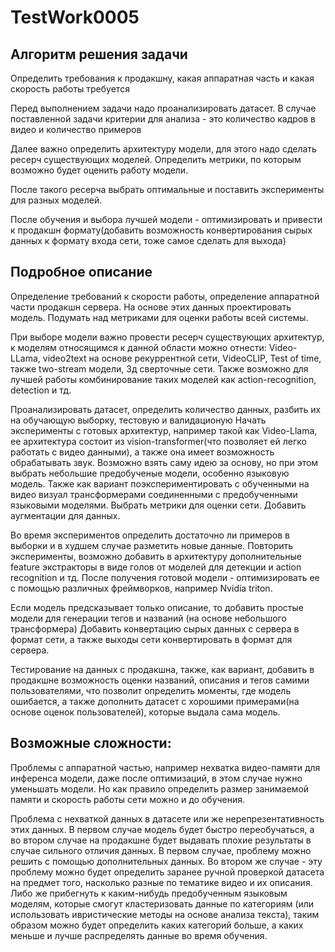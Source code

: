 # TestWork0005

## Алгоритм решения задачи


Определить требования к продакшну, какая аппаратная часть и какая скорость работы требуется

Перед выполнением задачи надо проанализировать датасет. В случае поставленной задачи критерии для анализа - это количество кадров в видео и количество примеров

Далее важно определить архитектуру модели, для этого надо сделать ресерч существующих моделей. Определить метрики, по которым возможно будет оценить работу модели. 

После такого ресерча выбрать оптимальные и поставить эксперименты для разных моделей. 

После обучения и выбора лучшей модели - оптимизировать и привести к продакшн формату(добавить возможность конвертирования сырых данных к формату входа сети, тоже самое сделать для выхода)

## Подробное описание

Определение требований к скорости работы, определение аппаратной части продакшн сервера. На основе этих данных проектировать модель. Подумать над метриками для оценки работы всей системы.

При выборе модели важно провести ресерч существующих архитектур, к моделям относящимся к данной области можно отнести: Video-LLama, video2text на основе рекуррентной сети, VideoCLIP, Test of time, также two-stream модели, 3д сверточные сети. Также возможно для лучшей работы комбинирование таких моделей как action-recognition, detection и тд. 

Проанализировать датасет, определить количество данных, разбить их на обучающую выборку, тестовую и валидационую 
Начать эксперименты с готовых архитектур, например такой как Video-Llama, ее архитектура состоит из vision-transformer(что позволяет ей легко работать с видео данными), а также она имеет возможность обрабатывать звук. Возможно взять саму идею за основу, но при этом выбрать небольшие предобученые модели, особенно языковую модель. Также как вариант поэкспериментировать с обученными на видео визуал трансформерами соединенными с предобученными языковыми моделями. Выбрать метрики для оценки сети. Добавить аугментации для данных.

Во время экспериментов определить достаточно ли примеров в  выборки и в худшем случае разметить новые данные. 
Повторить эксперименты, возможно добавить в архитектуру дополнительные feature экстракторы в виде голов от моделей для детекции и action recognition и тд. 
После получения готовой модели - оптимизировать ее с помощью различных фреймворков, например Nvidia triton.

Если модель предсказывает только описание, то добавить простые модели для генерации тегов и названий (на основе небольшого трансформера)
Добавить конвертацию сырых данных с сервера в формат сети, а также выходы сети конвертировать в формат для сервера.

Тестирование на данных с продакшна, также, как вариант, добавить в продакшне возможность оценки названий, описания и тегов самими пользователями, что позволит определить моменты, где модель ошибается, а также дополнить датасет с хорошими примерами(на основе оценок пользователей), которые выдала сама модель.

## Возможные сложности:
Проблемы с аппаратной частью, например нехватка видео-памяти для инференса модели, даже после оптимизаций, в этом случае нужно уменьшать модели. Но как правило определить размер занимаемой памяти и скорость работы сети можно и до обучения.

Проблема с нехваткой данных в датасете или же нерепрезентативность этих данных. В первом случае модель будет быстро переобучаться, а во втором случае на продакшне будет выдавать плохие результаты в случае сильного отличия данных. В первом случае, проблему можно решить с помощью дополнительных данных. Во втором же случае - эту проблему можно будет определить заранее ручной проверкой датасета на предмет того, насколько разные по тематике видео и их описания. Либо же прибегнуть к каким-нибудь предобученным языковым моделям, которые смогут кластеризовать данные по категориям (или использовать ивристические методы на основе анализа текста), таким образом можно будет определить каких категорий больше, а каких меньше и лучше распределять данные во время обучения. 

